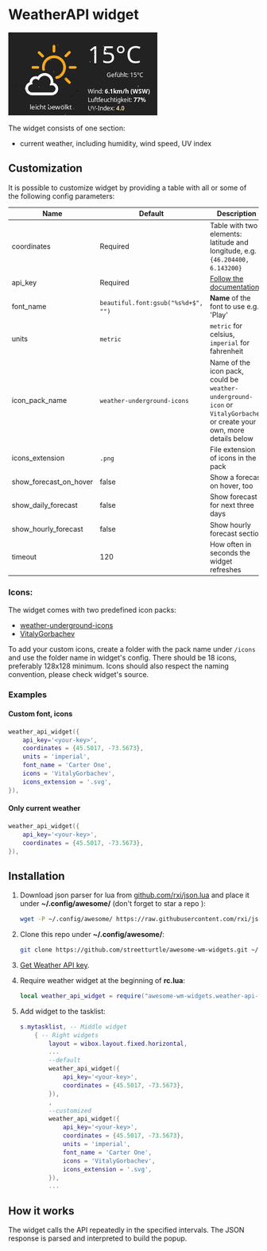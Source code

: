 # WeatherAPI widget

![Current Weather popup](./popup.png)

The widget consists of one section:
- current weather, including humidity, wind speed, UV index

## Customization

It is possible to customize widget by providing a table with all or some of the
following config parameters:

| Name | Default | Description |
|---|---|---|
| coordinates | Required | Table with two elements: latitude and longitude, e.g. `{46.204400, 6.143200}` | 
| api_key | Required | [Follow the documentation](https://www.weatherapi.com/docs/) |
| font_name | `beautiful.font:gsub("%s%d+$", "")` | **Name** of the font to use e.g. 'Play' |
| units | `metric` | `metric` for celsius, `imperial` for fahrenheit |
| icon_pack_name | `weather-underground-icons` | Name of the icon pack, could be `weather-underground-icon` or `VitalyGorbachev` or create your own, more details below |
| icons_extension | `.png` | File extension of icons in the pack |
| show_forecast_on_hover | false | Show a forecast on hover, too |
| show_daily_forecast | false | Show forecast for next three days |
| show_hourly_forecast | false | Show hourly forecast section |
| timeout | 120 | How often in seconds the widget refreshes |

### Icons:

The widget comes with two predefined icon packs:

 - [weather-underground-icons](https://github.com/manifestinteractive/weather-underground-icons)
 - [VitalyGorbachev](https://www.flaticon.com/authors/vitaly-gorbachev)

To add your custom icons, create a folder with the pack name under `/icons` and
use the folder name in widget's config. There should be 18 icons, preferably
128x128 minimum. Icons should also respect the naming convention, please check
widget's source.

### Examples

#### Custom font, icons

```lua
weather_api_widget({
    api_key='<your-key>',
    coordinates = {45.5017, -73.5673},
    units = 'imperial',
    font_name = 'Carter One',
    icons = 'VitalyGorbachev',
    icons_extension = '.svg',
}),
```

#### Only current weather

```lua
weather_api_widget({
    api_key='<your-key>',
    coordinates = {45.5017, -73.5673},
}),
```

## Installation

1. Download json parser for lua from
   [github.com/rxi/json.lua](https://github.com/rxi/json.lua) and place it
   under **~/.config/awesome/**
   (don't forget to star a repo <i class="fa fa-github-alt"></i> ):

    ```bash
    wget -P ~/.config/awesome/ https://raw.githubusercontent.com/rxi/json.lua/master/json.lua
    ```

1. Clone this repo under **~/.config/awesome/**:

    ```bash
    git clone https://github.com/streetturtle/awesome-wm-widgets.git ~/.config/awesome/
    ```

1. [Get Weather API key](https://www.weatherapi.com/docs/).

1. Require weather widget at the beginning of **rc.lua**:

    ```lua
    local weather_api_widget = require("awesome-wm-widgets.weather-api-widget.weather")
    ```

1. Add widget to the tasklist:

    ```lua
    s.mytasklist, -- Middle widget
        { -- Right widgets
            layout = wibox.layout.fixed.horizontal,
            ...
            --default
            weather_api_widget({
                api_key='<your-key>',
                coordinates = {45.5017, -73.5673},
            }),
            ,
            --customized
            weather_api_widget({
                api_key='<your-key>',
                coordinates = {45.5017, -73.5673},
                units = 'imperial',
                font_name = 'Carter One',
                icons = 'VitalyGorbachev',
                icons_extension = '.svg',
            }),
            ...
    ```

## How it works

The widget calls the API repeatedly in the specified intervals. The JSON
response is parsed and interpreted to build the popup.
